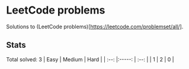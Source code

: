 # LeetCode problems
Solutions to (LeetCode problems)[https://leetcode.com/problemset/all/].
## Stats
Total solved: 3
| Easy | Medium | Hard |
| :--: |:-----: | :--: |
|  1   |   2    |   0  |

